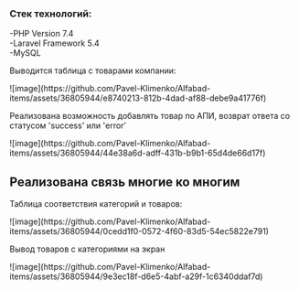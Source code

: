  <h3>Стек технологий: </h3>
-PHP Version 7.4<br/>
-Laravel Framework 5.4<br/>
-MySQL

<p>Выводится таблица с товарами компании:</p>
![image](https://github.com/Pavel-Klimenko/Alfabad-items/assets/36805944/e8740213-812b-4dad-af88-debe9a41776f)

<p>Реализована возможность добавлять товар по АПИ, возврат ответа со статусом 'success' или 'error'</p>
![image](https://github.com/Pavel-Klimenko/Alfabad-items/assets/36805944/44e38a6d-adff-431b-b9b1-65d4de66d17f)

<h2>Реализована связь многие ко многим</h2>

<p>Таблица соответствия категорий и товаров:</p>
![image](https://github.com/Pavel-Klimenko/Alfabad-items/assets/36805944/0cedd1f0-0572-4f60-83d5-54ec5822e791)

<br/>

<p>Вывод товаров с категориями на экран</p>
![image](https://github.com/Pavel-Klimenko/Alfabad-items/assets/36805944/9e3ec18f-d6e5-4abf-a29f-1c6340ddaf7d)





